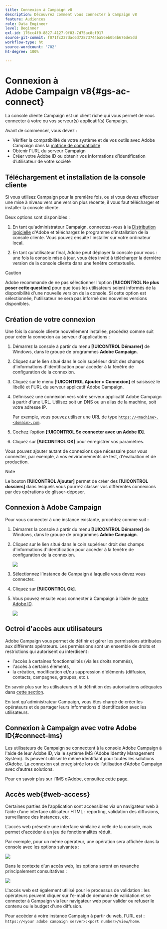 ```yaml
---
title: Connexion à Campaign v8
description: Découvrez comment vous connecter à Campaign v8
feature: Audiences
role: Data Engineer
level: Beginner
exl-id: 176cc4f0-8827-4127-9f03-7d75ac8cf917
source-git-commit: f071fc227dac6d72873744ba56eb0b4b676de5dd
workflow-type: ht
source-wordcount: '702'
ht-degree: 100%

---
```


# Connexion à Adobe Campaign v8{#gs-ac-connect}

La console cliente Campaign est un client riche qui vous permet de vous connecter à votre ou vos serveur(s) applicatif(s) Campaign.

Avant de commencer, vous devez :

* Vérifier la compatibilité de votre système et de vos outils avec Adobe Campaign dans la [matrice de compatibilité](compatibility-matrix.md)
* Obtenir l&#39;URL du serveur Campaign
* Créer votre Adobe ID ou obtenir vos informations d’identification d’utilisateur de votre société

## Téléchargement et installation de la console cliente

Si vous utilisez Campaign pour la première fois, ou si vous devez effectuer une mise à niveau vers une version plus récente, il vous faut télécharger et installer la console cliente.

Deux options sont disponibles :

1. En tant qu&#39;administrateur Campaign, connectez-vous à la [Distribution logicielle](https://experience.adobe.com/#/downloads/content/software-distribution/en/campaign.html) d&#39;Adobe et téléchargez le programme d&#39;installation de la console cliente. Vous pouvez ensuite l&#39;installer sur votre ordinateur local.

1. En tant qu&#39;utilisateur final, Adobe peut déployer la console pour vous : une fois la console mise à jour, vous êtes invité à télécharger la dernière version de la console cliente dans une fenêtre contextuelle.

>[!CAUTION]
>
>Adobe recommande de ne pas sélectionner l&#39;option **[!UICONTROL Ne plus poser cette question]** pour que tous les utilisateurs soient informés de la disponibilité d&#39;une nouvelle version de la console.  Si cette option est sélectionnée, l&#39;utilisateur ne sera pas informé des nouvelles versions disponibles.

## Création de votre connexion

Une fois la console cliente nouvellement installée, procédez comme suit pour créer la connexion au serveur d&#39;applications :

1. Démarrez la console à partir du menu **[!UICONTROL Démarrer]** de Windows, dans le groupe de programmes **Adobe Campaign**.

1. Cliquez sur le lien situé dans le coin supérieur droit des champs d&#39;informations d&#39;identification pour accéder à la fenêtre de configuration de la connexion.

1. Cliquez sur le menu **[!UICONTROL Ajouter > Connexion]** et saisissez le libellé et l&#39;URL du serveur applicatif Adobe Campaign.

1. Définissez une connexion vers votre serveur applicatif Adobe Campaign à partir d&#39;une URL. Utilisez soit un DNS ou un alias de la machine, soit votre adresse IP.

   Par exemple, vous pouvez utiliser une URL de type [`https://<machine>.<domain>.com`](https://myserver.adobe.com).

1. Cochez l’option **[!UICONTROL Se connecter avec un Adobe ID]**.

1. Cliquez sur **[!UICONTROL OK]** pour enregistrer vos paramètres.

Vous pouvez ajouter autant de connexions que nécessaire pour vous connecter, par exemple, à vos environnements de test, d&#39;évaluation et de production.

>[!NOTE]
>
>Le bouton **[!UICONTROL Ajouter]** permet de créer des **[!UICONTROL dossiers]** dans lesquels vous pourrez classer vos différentes connexions par des opérations de glisser-déposer.

## Connexion à Adobe Campaign

Pour vous connecter à une instance existante, procédez comme suit :

1. Démarrez la console à partir du menu **[!UICONTROL Démarrer]** de Windows, dans le groupe de programmes **Adobe Campaign**.

1. Cliquez sur le lien situé dans le coin supérieur droit des champs d&#39;informations d&#39;identification pour accéder à la fenêtre de configuration de la connexion.

   ![](assets/connectToCampaign.png)

1. Sélectionnez l&#39;instance de Campaign à laquelle vous devez vous connecter.

1. Cliquez sur **[!UICONTROL Ok]**.

1. Vous pouvez ensuite vous connecter à Campaign à l’aide de [votre Adobe ID](#connect-ims).

   ![](assets/adobeID.png)

## Octroi d&#39;accès aux utilisateurs

Adobe Campaign vous permet de définir et gérer les permissions attribuées aux différents opérateurs. Les permissions sont un ensemble de droits et restrictions qui autorisent ou interdisent :

* l&#39;accès à certaines fonctionnalités (via les droits nommés),
* l&#39;accès à certains éléments,
* la création, modification et/ou suppression d&#39;éléments (diffusion, contacts, campagnes, groupes, etc.).

En savoir plus sur les utilisateurs et la définition des autorisations adéquates dans [cette section](permissions.md).

En tant qu&#39;administrateur Campaign, vous êtes chargé de créer les opérateurs et de partager leurs informations d&#39;identification avec les utilisateurs.

## Connexion à Campaign avec votre Adobe ID{#connect-ims}

Les utilisateurs de Campaign se connectent à la console Adobe Campaign à l&#39;aide de leur Adobe ID, via le système IMS (Adobe Identity Management System). Ils peuvent utiliser le même identifiant pour toutes les solutions d’Adobe. La connexion est enregistrée lors de l’utilisation d’Adobe Campaign avec d’autres solutions.

Pour en savoir plus sur l’IMS d’Adobe, consultez [cette page](https://helpx.adobe.com/fr/enterprise/using/identity.html).

## Accès web{#web-access}

Certaines parties de l’application sont accessibles via un navigateur web à l’aide d’une interface utilisateur HTML : reporting, validation des diffusions, surveillance des instances, etc.

L&#39;accès web présente une interface similaire à celle de la console, mais permet d&#39;accéder à un jeu de fonctionnalités réduit.

Par exemple, pour un même opérateur, une opération sera affichée dans la console avec les options suivantes :

![](assets/campaign-from-console.png)

Dans le contexte d’un accès web, les options seront en revanche principalement consultatives :

![](assets/campaign-from-web.png)

L&#39;accès web est également utilisé pour le processus de validation : les opérateurs peuvent cliquer sur l&#39;e-mail de demande de validation et se connecter à Campaign via leur navigateur web pour valider ou refuser le contenu ou le budget d&#39;une diffusion.

Pour accéder à votre instance Campaign à partir du web, l’URL est : `https://<your adobe campaign server>:<port number>/view/home`.
